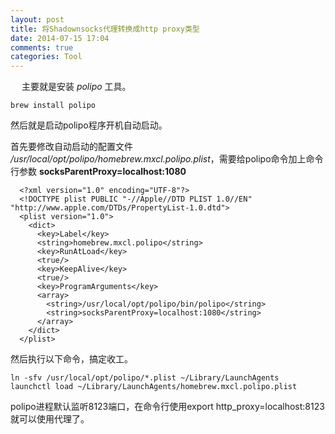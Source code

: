 ```yaml
---
layout: post
title: 将Shadownsocks代理转换成http proxy类型
date: 2014-07-15 17:04
comments: true
categories: Tool
---
```

　
主要就是安装 *polipo* 工具。

```
brew install polipo
```

然后就是启动polipo程序开机自动启动。

首先要修改自动启动的配置文件 _/usr/local/opt/polipo/homebrew.mxcl.polipo.plist_，需要给polipo命令加上命令行参数 **socksParentProxy=localhost:1080**

```
  <?xml version="1.0" encoding="UTF-8"?>
  <!DOCTYPE plist PUBLIC "-//Apple//DTD PLIST 1.0//EN" "http://www.apple.com/DTDs/PropertyList-1.0.dtd">
  <plist version="1.0">
    <dict>
      <key>Label</key>
      <string>homebrew.mxcl.polipo</string>
      <key>RunAtLoad</key>
      <true/>
      <key>KeepAlive</key>
      <true/>
      <key>ProgramArguments</key>
      <array>
        <string>/usr/local/opt/polipo/bin/polipo</string>
        <string>socksParentProxy=localhost:1080</string>
      </array>
    </dict>
  </plist>
```
然后执行以下命令，搞定收工。
```
ln -sfv /usr/local/opt/polipo/*.plist ~/Library/LaunchAgents
launchctl load ~/Library/LaunchAgents/homebrew.mxcl.polipo.plist
```

polipo进程默认监听8123端口，在命令行使用export http_proxy=localhost:8123 就可以使用代理了。

